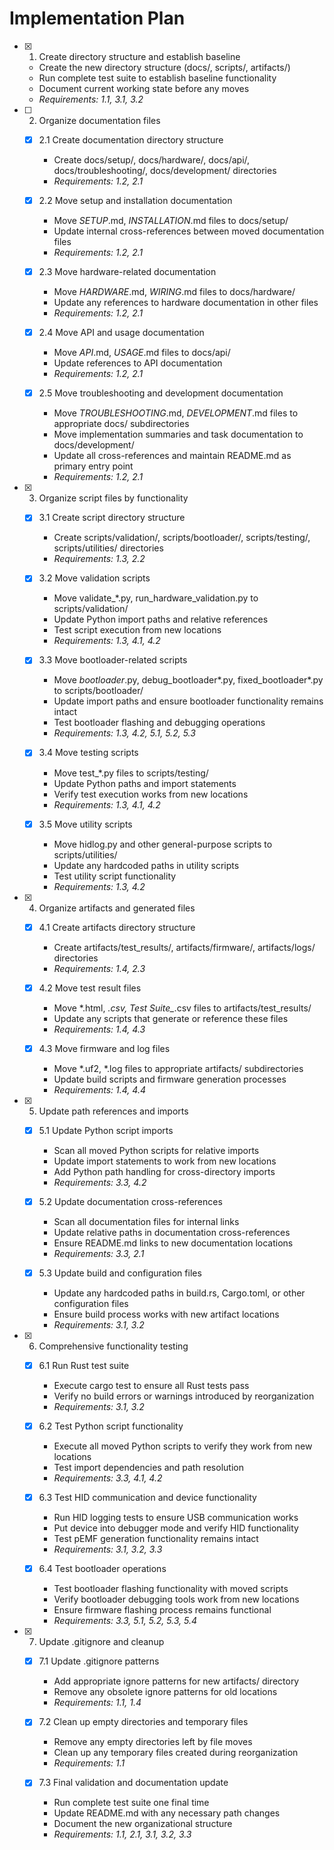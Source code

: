 # Implementation Plan

- [x] 1. Create directory structure and establish baseline
  - Create the new directory structure (docs/, scripts/, artifacts/)
  - Run complete test suite to establish baseline functionality
  - Document current working state before any moves
  - _Requirements: 1.1, 3.1, 3.2_

- [ ] 2. Organize documentation files
  - [x] 2.1 Create documentation directory structure
    - Create docs/setup/, docs/hardware/, docs/api/, docs/troubleshooting/, docs/development/ directories
    - _Requirements: 1.2, 2.1_
  
  - [x] 2.2 Move setup and installation documentation
    - Move *SETUP*.md, *INSTALLATION*.md files to docs/setup/
    - Update internal cross-references between moved documentation files
    - _Requirements: 1.2, 2.1_
  
  - [x] 2.3 Move hardware-related documentation
    - Move *HARDWARE*.md, *WIRING*.md files to docs/hardware/
    - Update any references to hardware documentation in other files
    - _Requirements: 1.2, 2.1_
  
  - [x] 2.4 Move API and usage documentation
    - Move *API*.md, *USAGE*.md files to docs/api/
    - Update references to API documentation
    - _Requirements: 1.2, 2.1_
  
  - [x] 2.5 Move troubleshooting and development documentation
    - Move *TROUBLESHOOTING*.md, *DEVELOPMENT*.md files to appropriate docs/ subdirectories
    - Move implementation summaries and task documentation to docs/development/
    - Update all cross-references and maintain README.md as primary entry point
    - _Requirements: 1.2, 2.1_

- [x] 3. Organize script files by functionality
  - [x] 3.1 Create script directory structure
    - Create scripts/validation/, scripts/bootloader/, scripts/testing/, scripts/utilities/ directories
    - _Requirements: 1.3, 2.2_
  
  - [x] 3.2 Move validation scripts
    - Move validate_*.py, run_hardware_validation.py to scripts/validation/
    - Update Python import paths and relative references
    - Test script execution from new locations
    - _Requirements: 1.3, 4.1, 4.2_
  
  - [x] 3.3 Move bootloader-related scripts
    - Move *bootloader*.py, debug_bootloader*.py, fixed_bootloader*.py to scripts/bootloader/
    - Update import paths and ensure bootloader functionality remains intact
    - Test bootloader flashing and debugging operations
    - _Requirements: 1.3, 4.2, 5.1, 5.2, 5.3_
  
  - [x] 3.4 Move testing scripts
    - Move test_*.py files to scripts/testing/
    - Update Python paths and import statements
    - Verify test execution works from new locations
    - _Requirements: 1.3, 4.1, 4.2_
  
  - [x] 3.5 Move utility scripts
    - Move hidlog.py and other general-purpose scripts to scripts/utilities/
    - Update any hardcoded paths in utility scripts
    - Test utility script functionality
    - _Requirements: 1.3, 4.2_

- [x] 4. Organize artifacts and generated files
  - [x] 4.1 Create artifacts directory structure
    - Create artifacts/test_results/, artifacts/firmware/, artifacts/logs/ directories
    - _Requirements: 1.4, 2.3_
  
  - [x] 4.2 Move test result files
    - Move *.html, *.csv, Test Suite_*.csv files to artifacts/test_results/
    - Update any scripts that generate or reference these files
    - _Requirements: 1.4, 4.3_
  
  - [x] 4.3 Move firmware and log files
    - Move *.uf2, *.log files to appropriate artifacts/ subdirectories
    - Update build scripts and firmware generation processes
    - _Requirements: 1.4, 4.4_

- [x] 5. Update path references and imports
  - [x] 5.1 Update Python script imports
    - Scan all moved Python scripts for relative imports
    - Update import statements to work from new locations
    - Add Python path handling for cross-directory imports
    - _Requirements: 3.3, 4.2_
  
  - [x] 5.2 Update documentation cross-references
    - Scan all documentation files for internal links
    - Update relative paths in documentation cross-references
    - Ensure README.md links to new documentation locations
    - _Requirements: 3.3, 2.1_
  
  - [x] 5.3 Update build and configuration files
    - Update any hardcoded paths in build.rs, Cargo.toml, or other configuration files
    - Ensure build process works with new artifact locations
    - _Requirements: 3.1, 3.2_

- [x] 6. Comprehensive functionality testing
  - [x] 6.1 Run Rust test suite
    - Execute cargo test to ensure all Rust tests pass
    - Verify no build errors or warnings introduced by reorganization
    - _Requirements: 3.1, 3.2_
  
  - [x] 6.2 Test Python script functionality
    - Execute all moved Python scripts to verify they work from new locations
    - Test import dependencies and path resolution
    - _Requirements: 3.3, 4.1, 4.2_
  
  - [x] 6.3 Test HID communication and device functionality
    - Run HID logging tests to ensure USB communication works
    - Put device into debugger mode and verify HID functionality
    - Test pEMF generation functionality remains intact
    - _Requirements: 3.1, 3.2, 3.3_
  
  - [x] 6.4 Test bootloader operations
    - Test bootloader flashing functionality with moved scripts
    - Verify bootloader debugging tools work from new locations
    - Ensure firmware flashing process remains functional
    - _Requirements: 3.3, 5.1, 5.2, 5.3, 5.4_

- [x] 7. Update .gitignore and cleanup
  - [x] 7.1 Update .gitignore patterns
    - Add appropriate ignore patterns for new artifacts/ directory
    - Remove any obsolete ignore patterns for old locations
    - _Requirements: 1.1, 1.4_
  
  - [x] 7.2 Clean up empty directories and temporary files
    - Remove any empty directories left by file moves
    - Clean up any temporary files created during reorganization
    - _Requirements: 1.1_
  
  - [x] 7.3 Final validation and documentation update
    - Run complete test suite one final time
    - Update README.md with any necessary path changes
    - Document the new organizational structure
    - _Requirements: 1.1, 2.1, 3.1, 3.2, 3.3_